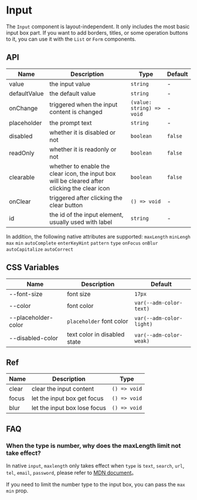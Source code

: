 # Input

The `Input` component is layout-independent. It only includes the most basic input box part. If you want to add borders, titles, or some operation buttons to it, you can use it with the `List` or `Form` components.

<code src="./demos/index.tsx"></code>

## API

| Name         | Description                                                                                   | Type                      | Default |
| ------------ | --------------------------------------------------------------------------------------------- | ------------------------- | ------- |
| value        | the input value                                                                               | `string`                  | -       |
| defaultValue | the default value                                                                             | `string`                  | -       |
| onChange     | triggered when the input content is changed                                                   | `(value: string) => void` | -       |
| placeholder  | the prompt text                                                                               | `string`                  | -       |
| disabled     | whether it is disabled or not                                                                 | `boolean`                 | `false` |
| readOnly     | whether it is readonly or not                                                                 | `boolean`                 | `false` |
| clearable    | whether to enable the clear icon, the input box will be cleared after clicking the clear icon | `boolean`                 | `false` |
| onClear      | triggered after clicking the clear button                                                     | `() => void`              | -       |
| id           | the id of the input element, usually used with label                                          | `string`                  | -       |

In addition, the following native attributes are supported: `maxLength` `minLengh` `max` `min` `autoComplete` `enterKeyHint` `pattern` `type` `onFocus` `onBlur` `autoCapitalize` `autoCorrect`

## CSS Variables

| Name                | Description                  | Default                  |
| ------------------- | ---------------------------- | ------------------------ |
| --font-size         | font size                    | `17px`                   |
| --color             | font color                   | `var(--adm-color-text)`  |
| --placeholder-color | `placeholder` font color     | `var(--adm-color-light)` |
| --disabled-color    | text color in disabled state | `var(--adm-color-weak)`  |

## Ref

| Name  | Description                  | Type         |
| ----- | ---------------------------- | ------------ |
| clear | clear the input content      | `() => void` |
| focus | let the input box get focus  | `() => void` |
| blur  | let the input box lose focus | `() => void` |

## FAQ

### When the type is number, why does the maxLength limit not take effect?

In native `input`, `maxlength` only takes effect when `type` is `text`, `search`, `url`, `tel`, `email`, `password`, please refer to [MDN document](https://developer.mozilla.org/en-US/docs/Web/HTML/Element/Input#attr-maxlength)。

If you need to limit the number type to the input box, you can pass the `max` `min` prop.
